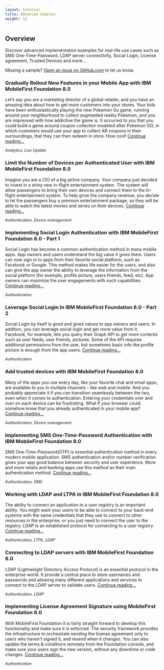 ```yaml
---
layout: tutorial
title: Advanced Samples
weight: 12
---
```

## Overview
Discover advanced implementation examples for real-life use cases such as SMS One-Time-Password, LDAP server connectivity, Social Login, License agreement, Trusted Devices and more...

Missing a sample? [Open an issue on GitHub.com](https://github.com/MobileFirst-Platform-Developer-Center/DevCenter/issues) to let us know.

### Gradually Rollout New Features in your Mobile App with IBM MobileFirst Foundation 8.0
Let’s say you are a marketing director of a global retailer, and you have an amazing idea about how to get more customers into your stores. Your kids have been enthusiastically playing the new Pokemon Go game, running around your neighborhood to collect augmented reality Pokemon, and you are impressed with how addictive the game is. It occurred to you that you could build a game around coupon collection modeled after Pokemon GO, in which customers would use your app to collect AR coupons in their surroundings, that they can then redeem in store. How cool! [Continue reading...]({{site.baseurl}}/blog/2016/09/11/liveupdate-and-analytics/)

<span style="font-size:90%;margin:0">*Analytics, Live Update*</span>

### Limit the Number of Devices per Authenticated User with IBM MobileFirst Foundation 8.0
Imagine you are a CIO of a big airline company. Your company just decided to invest in a shiny new in-flight entertainment system. The system will allow passengers to bring their own devices and connect them to the In-flight entertainment system. To help grow the company revenue, you decide to let the passengers buy a premium entertainment package, so they will be able to watch the latest movies and series on their devices. [Continue reading...]({{site.baseurl}}/blog/2016/08/07/limit-the-number-of-devices-per-authenticated-user/)

<span style="font-size:90%;margin:0">*Authentication, Device management*</span>

### Implementing Social Login Authentication with IBM MobileFirst Foundation 8.0 - Part 1
Social Login has become a common authentication method in many mobile apps. App owners and users understand the big value it gives them. Users can now sign in to apps from their favorite social platform, such as Facebook or Google. This method makes life easier for the users, and also can give the app owner the ability to leverage the information from the social platform (for example, profile picture, users friends, feed, etc). App owners can maximize the user engagements with such capabilities. [Continue reading...]({{site.baseurl}}/blog/2016/04/06/social-login-with-ibm-mobilefirst-platform-foundation/)

<span style="font-size:90%;margin:0">*Authentication*</span>

### Leverage Social Login In IBM MobileFirst Foundation 8.0 - Part 2
Social Login by itself is good and gives values to app owners and users. In addition, you can leverage social login and get more value from it. Facebook, for example, lets you query their Graph API to get more contents such as user feeds, user friends, pictures. Some of the API requires additional permissions from the user, but sometimes basic info like profile picture is enough from the app users. [Continue reading...]({{site.baseurl}}/blog/2016/04/12/leverage-the-social-login/)

<span style="font-size:90%;margin:0">*Authentication*</span>

### Add trusted devices with IBM MobileFirst Foundation 8.0
Many of the apps you use every day, like your favorite chat and email apps, are available to you in multiple channels - like web and mobile. And you probably appreciate it if you can transition seamlessly between the two, even when it comes to authentication. Entering your credentials over and over on each device can be frustrating. What if your browser could somehow know that you already authenticated in your mobile app? [Continue reading...]({{site.baseurl}}/blog/2016/07/31/add-trusted-device/)

<span style="font-size:90%;margin:0">*Authentication, Device management*</span>

### Implementing SMS One-Time-Password Authentication with IBM MobileFirst Foundation 8.0
SMS One-Time-Password(OTP) is essential authentication method in every modern mobile application. SMS authentication and/or number verification gives your app good balance between security and user experience. More and more retails and banking apps use this method as their main authentication method. [Continue reading...]({{site.baseurl}}/blog/2016/07/18/sms-otp-with-ibm-mobilefirst-foundation/)

<span style="font-size:90%;margin:0">*Authentication, SMS*</span>

### Working with LDAP and LTPA in IBM MobileFirst Foundation 8.0
The ability to connect an application to a user registry is an important ability. You might want your users to be able to connect to your back-end systems with the same credentials that they use to connect to other resources in the enterprise, or you just need to connect the user to the registry. LDAP is an established protocol for connecting to a user registry. [Continue reading...]({{site.baseurl}}/blog/2016/04/21/using-ldap-as-user-registry/)

<span style="font-size:90%;margin:0">*Authentication, LTPA, LDAP*</span>

### Connecting to LDAP servers with IBM MobileFirst Foundation 8.0
LDAP (Lightweight Directory Access Protocol) is an essential protocol in the enterprise world. It provide a central place to store usernames and passwords and allowing many different applications and services to connect to the LDAP server to validate users. [Continue reading...]({{site.baseurl}}/blog/2016/07/17/connecting-to-LDAP-with-ibm-mobilefirst-foundation/)

<span style="font-size:90%;margin:0">*Authentication, LDAP*</span>

### Implementing License Agreement Signature using MobileFirst Foundation 8.0
With MobileFirst Foundation it is fairly straight forward to develop this functionality and make sure it is enforced. The security framework provides the infrastructure to orchestrate sending the license agreement only to users who haven't signed it, and resend when it changes. You can also update the terms & conditions remotely from the Foundation console, and make sure your users sign the new version, without any downtime or code changes. [Continue reading...]({{site.baseurl}}/blog/2016/07/24/implementing-license-agreement-signature-using-mobilefirst-foundation-v8/)

<span style="font-size:90%;margin:0">*Authentication*</span>